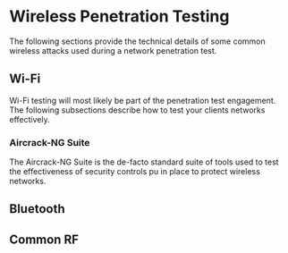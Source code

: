 # Wireless Penetration Testing
The following sections provide the technical details of some common wireless attacks used during a network penetration test.
## Wi-Fi
Wi-Fi testing will most likely be part of the penetration test engagement. The following subsections describe how to test your clients networks effectively.
### Aircrack-NG Suite
The Aircrack-NG Suite is the de-facto standard suite of tools used to test the effectiveness of security controls pu in place to protect wireless networks.

## Bluetooth

## Common RF

